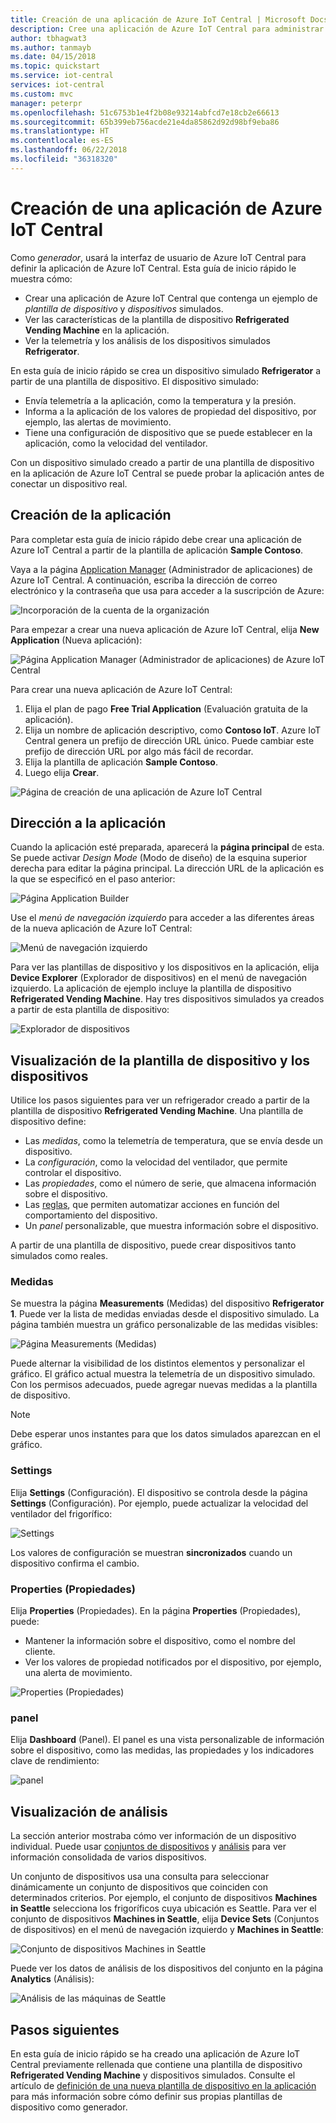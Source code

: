 ```yaml
---
title: Creación de una aplicación de Azure IoT Central | Microsoft Docs
description: Cree una aplicación de Azure IoT Central para administrar máquinas expendedoras refrigeradas. Visualice los datos de telemetría generados a partir de los dispositivos simulados.
author: tbhagwat3
ms.author: tanmayb
ms.date: 04/15/2018
ms.topic: quickstart
ms.service: iot-central
services: iot-central
ms.custom: mvc
manager: peterpr
ms.openlocfilehash: 51c6753b1e4f2b08e93214abfcd7e18cb2e66613
ms.sourcegitcommit: 65b399eb756acde21e4da85862d92d98bf9eba86
ms.translationtype: HT
ms.contentlocale: es-ES
ms.lasthandoff: 06/22/2018
ms.locfileid: "36318320"
---
```

# <a name="create-an-azure-iot-central-application"></a>Creación de una aplicación de Azure IoT Central

Como _generador_, usará la interfaz de usuario de Azure IoT Central para definir la aplicación de Azure IoT Central. Esta guía de inicio rápido le muestra cómo:

- Crear una aplicación de Azure IoT Central que contenga un ejemplo de _plantilla de dispositivo_ y _dispositivos_ simulados.
- Ver las características de la plantilla de dispositivo **Refrigerated Vending Machine** en la aplicación.
- Ver la telemetría y los análisis de los dispositivos simulados **Refrigerator**.

En esta guía de inicio rápido se crea un dispositivo simulado **Refrigerator** a partir de una plantilla de dispositivo. El dispositivo simulado:

* Envía telemetría a la aplicación, como la temperatura y la presión.
* Informa a la aplicación de los valores de propiedad del dispositivo, por ejemplo, las alertas de movimiento.
* Tiene una configuración de dispositivo que se puede establecer en la aplicación, como la velocidad del ventilador.

Con un dispositivo simulado creado a partir de una plantilla de dispositivo en la aplicación de Azure IoT Central se puede probar la aplicación antes de conectar un dispositivo real.

## <a name="create-the-application"></a>Creación de la aplicación

Para completar esta guía de inicio rápido debe crear una aplicación de Azure IoT Central a partir de la plantilla de aplicación **Sample Contoso**.

Vaya a la página [Application Manager](https://aka.ms/iotcentral) (Administrador de aplicaciones) de Azure IoT Central. A continuación, escriba la dirección de correo electrónico y la contraseña que usa para acceder a la suscripción de Azure:

![Incorporación de la cuenta de la organización](media/quick-deploy-iot-central/sign-in.png)

Para empezar a crear una nueva aplicación de Azure IoT Central, elija **New Application** (Nueva aplicación):

![Página Application Manager (Administrador de aplicaciones) de Azure IoT Central](media/quick-deploy-iot-central/iotcentralhome.png)

Para crear una nueva aplicación de Azure IoT Central:

1. Elija el plan de pago **Free Trial Application** (Evaluación gratuita de la aplicación).
1. Elija un nombre de aplicación descriptivo, como **Contoso IoT**. Azure IoT Central genera un prefijo de dirección URL único. Puede cambiar este prefijo de dirección URL por algo más fácil de recordar.
1. Elija la plantilla de aplicación **Sample Contoso**.
1. Luego elija **Crear**.

![Página de creación de una aplicación de Azure IoT Central](media/quick-deploy-iot-central/iotcentralcreate.png)

## <a name="navigate-to-the-application"></a>Dirección a la aplicación

Cuando la aplicación esté preparada, aparecerá la **página principal** de esta. Se puede activar _Design Mode_ (Modo de diseño) de la esquina superior derecha para editar la página principal. La dirección URL de la aplicación es la que se especificó en el paso anterior:

![Página Application Builder](media/quick-deploy-iot-central/apphome.png)

Use el _menú de navegación izquierdo_ para acceder a las diferentes áreas de la nueva aplicación de Azure IoT Central:

![Menú de navegación izquierdo](media/quick-deploy-iot-central/navbar.png)

Para ver las plantillas de dispositivo y los dispositivos en la aplicación, elija **Device Explorer** (Explorador de dispositivos) en el menú de navegación izquierdo. La aplicación de ejemplo incluye la plantilla de dispositivo **Refrigerated Vending Machine**. Hay tres dispositivos simulados ya creados a partir de esta plantilla de dispositivo:

![Explorador de dispositivos](media/quick-deploy-iot-central/deviceexplorer.png)

## <a name="view-the-device-template-and-devices"></a>Visualización de la plantilla de dispositivo y los dispositivos

Utilice los pasos siguientes para ver un refrigerador creado a partir de la plantilla de dispositivo **Refrigerated Vending Machine**. Una plantilla de dispositivo define:

* Las _medidas_, como la telemetría de temperatura, que se envía desde un dispositivo.
* La _configuración_, como la velocidad del ventilador, que permite controlar el dispositivo.
* Las _propiedades_, como el número de serie, que almacena información sobre el dispositivo.
* Las [reglas](howto-create-telemetry-rules.md), que permiten automatizar acciones en función del comportamiento del dispositivo.
* Un _panel_ personalizable, que muestra información sobre el dispositivo.

A partir de una plantilla de dispositivo, puede crear dispositivos tanto simulados como reales.

### <a name="measurements"></a>Medidas

Se muestra la página **Measurements** (Medidas) del dispositivo **Refrigerator 1**. Puede ver la lista de medidas enviadas desde el dispositivo simulado. La página también muestra un gráfico personalizable de las medidas visibles:

![Página Measurements (Medidas)](media/quick-deploy-iot-central/measurements.png)

Puede alternar la visibilidad de los distintos elementos y personalizar el gráfico. El gráfico actual muestra la telemetría de un dispositivo simulado. Con los permisos adecuados, puede agregar nuevas medidas a la plantilla de dispositivo.

> [!NOTE]
> Debe esperar unos instantes para que los datos simulados aparezcan en el gráfico.

### <a name="settings"></a>Settings

Elija **Settings** (Configuración). El dispositivo se controla desde la página **Settings** (Configuración). Por ejemplo, puede actualizar la velocidad del ventilador del frigorífico:

![Settings](media/quick-deploy-iot-central/settings.png)

Los valores de configuración se muestran **sincronizados** cuando un dispositivo confirma el cambio.

### <a name="properties"></a>Properties (Propiedades)

Elija **Properties** (Propiedades). En la página **Properties** (Propiedades), puede:

* Mantener la información sobre el dispositivo, como el nombre del cliente.
* Ver los valores de propiedad notificados por el dispositivo, por ejemplo, una alerta de movimiento.

![Properties (Propiedades)](media/quick-deploy-iot-central/properties.png)

### <a name="dashboard"></a>panel

Elija **Dashboard** (Panel). El panel es una vista personalizable de información sobre el dispositivo, como las medidas, las propiedades y los indicadores clave de rendimiento:

![panel](media/quick-deploy-iot-central/dashboard.png)

## <a name="view-analytics"></a>Visualización de análisis

La sección anterior mostraba cómo ver información de un dispositivo individual. Puede usar [conjuntos de dispositivos](howto-use-device-sets.md) y [análisis](howto-create-analytics.md) para ver información consolidada de varios dispositivos.

Un conjunto de dispositivos usa una consulta para seleccionar dinámicamente un conjunto de dispositivos que coinciden con determinados criterios. Por ejemplo, el conjunto de dispositivos **Machines in Seattle** selecciona los frigoríficos cuya ubicación es Seattle. Para ver el conjunto de dispositivos **Machines in Seattle**, elija **Device Sets** (Conjuntos de dispositivos) en el menú de navegación izquierdo y **Machines in Seattle**:

![Conjunto de dispositivos Machines in Seattle](media/quick-deploy-iot-central/deviceset.png)

Puede ver los datos de análisis de los dispositivos del conjunto en la página **Analytics** (Análisis):

![Análisis de las máquinas de Seattle](media/quick-deploy-iot-central/analytics.png)

## <a name="next-steps"></a>Pasos siguientes

En esta guía de inicio rápido se ha creado una aplicación de Azure IoT Central previamente rellenada que contiene una plantilla de dispositivo **Refrigerated Vending Machine** y dispositivos simulados. Consulte el artículo de [definición de una nueva plantilla de dispositivo en la aplicación](tutorial-define-device-type.md) para más información sobre cómo definir sus propias plantillas de dispositivo como generador.
